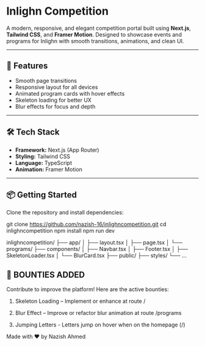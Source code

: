 # Inlighn Competition

A modern, responsive, and elegant competition portal built using **Next.js**, **Tailwind CSS**, and **Framer Motion**. Designed to showcase events and programs for Inlighn with smooth transitions, animations, and clean UI.

---

## 🚀 Features

- Smooth page transitions
- Responsive layout for all devices
- Animated program cards with hover effects
- Skeleton loading for better UX
- Blur effects for focus and depth

---

## 🛠️ Tech Stack

- **Framework:** Next.js (App Router)
- **Styling:** Tailwind CSS
- **Language:** TypeScript
- **Animation:** Framer Motion

---

## 📦 Getting Started

Clone the repository and install dependencies:


git clone https://github.com/nazish-16/inlighncompetition.git
cd inlighncompetition
npm install
npm run dev

inlighncompetition/
├── app/
│   ├── layout.tsx
│   ├── page.tsx
│   └── programs/
├── components/
│   ├── Navbar.tsx
│   ├── Footer.tsx
│   ├── SkeletonLoader.tsx
│   └── BlurCard.tsx
├── public/
├── styles/
└── ...

## 🎯 BOUNTIES ADDED

Contribute to improve the platform! Here are the active bounties:

1. Skeleton Loading – Implement or enhance at route /

2. Blur Effect – Improve or refactor blur animation at route /programs

3. Jumping Letters - Letters jump on hover when on the homepage (/)

Made with ❤️ by Nazish Ahmed
```bash
